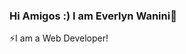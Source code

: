 

### Hi Amigos :) I am Everlyn Wanini👋

 ⚡I am a Web Developer! 
<!--
**evawanini/evawanini** is a ✨ _special_ ✨ repository because its `README.md` (this file) appears on your GitHub profile.

Here are some ideas to get you started:

- 🔭 I’m currently working on ...
- 🌱 I’m currently learning Python Flask and JavaScript
- 👯 I’m looking to collaborate on ...
- 🤔 I’m looking for help with ...
- 💬 Ask me about ... 


- 📫 How to reach me: Twitter: @wanini_everlyn
                       <a href="#" class="fa fa-facebook">@Everlyn Wanini Ndung'u</a>: 
                       LinkedIn: @Everlyn Wanini
                       Instagram: @_wanini
                       Gmail: evelynwanini14@gmail.com
                      
- 😄 Pronouns: ...
- ⚡ Fun fact: ...
</body>
</html>
-->
